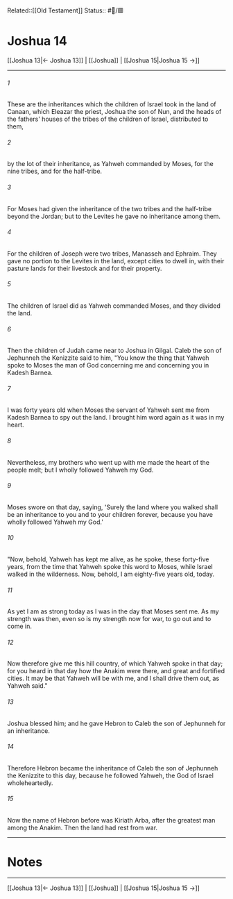 Related::[[Old Testament]]
Status:: #📖/🟥
# Joshua 14

[[Joshua 13|← Joshua 13]] | [[Joshua]] | [[Joshua 15|Joshua 15 →]]
***



###### 1 
These are the inheritances which the children of Israel took in the land of Canaan, which Eleazar the priest, Joshua the son of Nun, and the heads of the fathers' houses of the tribes of the children of Israel, distributed to them, 

###### 2 
by the lot of their inheritance, as Yahweh commanded by Moses, for the nine tribes, and for the half-tribe. 

###### 3 
For Moses had given the inheritance of the two tribes and the half-tribe beyond the Jordan; but to the Levites he gave no inheritance among them. 

###### 4 
For the children of Joseph were two tribes, Manasseh and Ephraim. They gave no portion to the Levites in the land, except cities to dwell in, with their pasture lands for their livestock and for their property. 

###### 5 
The children of Israel did as Yahweh commanded Moses, and they divided the land. 

###### 6 
Then the children of Judah came near to Joshua in Gilgal. Caleb the son of Jephunneh the Kenizzite said to him, "You know the thing that Yahweh spoke to Moses the man of God concerning me and concerning you in Kadesh Barnea. 

###### 7 
I was forty years old when Moses the servant of Yahweh sent me from Kadesh Barnea to spy out the land. I brought him word again as it was in my heart. 

###### 8 
Nevertheless, my brothers who went up with me made the heart of the people melt; but I wholly followed Yahweh my God. 

###### 9 
Moses swore on that day, saying, 'Surely the land where you walked shall be an inheritance to you and to your children forever, because you have wholly followed Yahweh my God.' 

###### 10 
"Now, behold, Yahweh has kept me alive, as he spoke, these forty-five years, from the time that Yahweh spoke this word to Moses, while Israel walked in the wilderness. Now, behold, I am eighty-five years old, today. 

###### 11 
As yet I am as strong today as I was in the day that Moses sent me. As my strength was then, even so is my strength now for war, to go out and to come in. 

###### 12 
Now therefore give me this hill country, of which Yahweh spoke in that day; for you heard in that day how the Anakim were there, and great and fortified cities. It may be that Yahweh will be with me, and I shall drive them out, as Yahweh said." 

###### 13 
Joshua blessed him; and he gave Hebron to Caleb the son of Jephunneh for an inheritance. 

###### 14 
Therefore Hebron became the inheritance of Caleb the son of Jephunneh the Kenizzite to this day, because he followed Yahweh, the God of Israel wholeheartedly. 

###### 15 
Now the name of Hebron before was Kiriath Arba, after the greatest man among the Anakim. Then the land had rest from war.

---
# Notes


***
[[Joshua 13|← Joshua 13]] | [[Joshua]] | [[Joshua 15|Joshua 15 →]]
